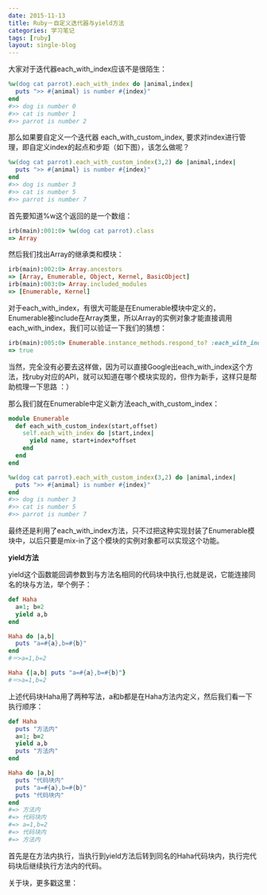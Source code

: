 ```yaml
---
date: 2015-11-13
title: Ruby－自定义迭代器与yield方法
categories: 学习笔记
tags: [ruby]
layout: single-blog
---
```


大家对于迭代器each_with_index应该不是很陌生：

```ruby
%w(dog cat parrot).each_with_index do |animal,index|
  puts ">> #{animal} is number #{index}"
end
#>> dog is number 0
#>> cat is number 1
#>> parrot is number 2
```

那么如果要自定义一个迭代器 each_with_custom_index, 要求对index进行管理，即自定义index的起点和步距（如下图），该怎么做呢？

```ruby
%w(dog cat parrot).each_with_custom_index(3,2) do |animal,index|
  puts ">> #{animal} is number #{index}"
end
#>> dog is number 3
#>> cat is number 5
#>> parrot is number 7
```

首先要知道%w这个返回的是一个数组：

```ruby
irb(main):001:0> %w(dog cat parrot).class
=> Array
```

然后我们找出Array的继承类和模块：

```ruby
irb(main):002:0> Array.ancestors
=> [Array, Enumerable, Object, Kernel, BasicObject]
irb(main):003:0> Array.included_modules
=> [Enumerable, Kernel]
```

对于each_with_index，有很大可能是在Enumerable模块中定义的，Enumerable被include在Array类里，所以Array的实例对象才能直接调用each_with_index，我们可以验证一下我们的猜想：

```ruby
irb(main):005:0> Enumerable.instance_methods.respond_to? :each_with_index
=> true
```

当然，完全没有必要去这样做，因为可以直接Google出each_with_index这个方法，找ruby对应的API，就可以知道在哪个模块实现的，但作为新手，这样只是帮助梳理一下思路 ：）

那么我们就在Enumerable中定义新方法each_with_custom_index：

```ruby
module Enumerable
  def each_with_custom_index(start,offset)
    self.each_with_index do |start,index|
      yield name, start+index*offset
    end
  end
end

%w(dog cat parrot).each_with_custom_index(3,2) do |animal,index|
  puts ">> #{animal} is number #{index}"
end
#>> dog is number 3
#>> cat is number 5
#>> parrot is number 7
```
最终还是利用了each_with_index方法，只不过把这种实现封装了Enumerable模块中，以后只要是mix-in了这个模块的实例对象都可以实现这个功能。

**yield方法**

yield这个函数能回调参数到与方法名相同的代码块中执行,也就是说，它能连接同名的块与方法，举个例子：

```ruby
def Haha
  a=1; b=2
  yield a,b
end

Haha do |a,b| 
  puts "a=#{a},b=#{b}"
end 
#＝>a=1,b=2

Haha {|a,b| puts "a=#{a},b=#{b}"}
#＝>a=1,b=2
```

上述代码块Haha用了两种写法，a和b都是在Haha方法内定义，然后我们看一下执行顺序：

```ruby
def Haha
  puts "方法内" 
  a=1; b=2
  yield a,b
  puts "方法内" 
end

Haha do |a,b|
  puts "代码块内" 
  puts "a=#{a},b=#{b}"
  puts "代码块内"
end 
#=> 方法内
#=> 代码块内
#=> a=1,b=2
#=> 代码块内
#=> 方法内
```

首先是在方法内执行，当执行到yield方法后转到同名的Haha代码块内，执行完代码块后继续执行方法内的代码。

关于块，更多戳这里：<a href="http://www.runoob.com/ruby/ruby-block.html"></a>



